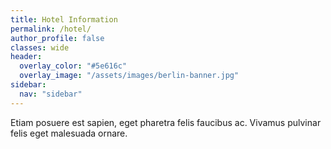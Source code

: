 ```yaml
---
title: Hotel Information
permalink: /hotel/
author_profile: false
classes: wide
header:
  overlay_color: "#5e616c"
  overlay_image: "/assets/images/berlin-banner.jpg"
sidebar:
  nav: "sidebar"
---
```


Etiam posuere est sapien, eget pharetra felis faucibus ac. Vivamus pulvinar felis eget malesuada ornare.
